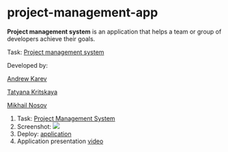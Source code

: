 # project-management-app

**Project management system** is an application that helps a team or group of developers achieve their goals.

Task: [Project management system](https://github.com/rolling-scopes-school/tasks/blob/master/tasks/react/project-management-system-EN.md)


Developed by:

[Andrew Karev](https://github.com/andrewkarev)

[Tatyana Kritskaya](https://github.com/kritskaya)

[Mikhail Nosov](https://github.com/nos64)

1. Task: [Project Management System](https://github.com/rolling-scopes-school/tasks/blob/master/tasks/react/project-management-system-EN.md)
2. Screenshot: ![](https://user-images.githubusercontent.com/91889887/205563921-526ed15c-af98-48d2-a769-da3ecfcde7af.png)
3. Deploy: [application](https://rss-project-management-app.netlify.app/)
4. Application presentation [video](https://youtu.be/JmBB1lFWcrg)
